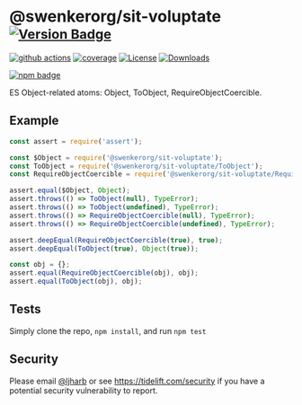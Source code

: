 # @swenkerorg/sit-voluptate <sup>[![Version Badge][npm-version-svg]][package-url]</sup>

[![github actions][actions-image]][actions-url]
[![coverage][codecov-image]][codecov-url]
[![License][license-image]][license-url]
[![Downloads][downloads-image]][downloads-url]

[![npm badge][npm-badge-png]][package-url]

ES Object-related atoms: Object, ToObject, RequireObjectCoercible.

## Example

```js
const assert = require('assert');

const $Object = require('@swenkerorg/sit-voluptate');
const ToObject = require('@swenkerorg/sit-voluptate/ToObject');
const RequireObjectCoercible = require('@swenkerorg/sit-voluptate/RequireObjectCoercible');

assert.equal($Object, Object);
assert.throws(() => ToObject(null), TypeError);
assert.throws(() => ToObject(undefined), TypeError);
assert.throws(() => RequireObjectCoercible(null), TypeError);
assert.throws(() => RequireObjectCoercible(undefined), TypeError);

assert.deepEqual(RequireObjectCoercible(true), true);
assert.deepEqual(ToObject(true), Object(true));

const obj = {};
assert.equal(RequireObjectCoercible(obj), obj);
assert.equal(ToObject(obj), obj);
```

## Tests
Simply clone the repo, `npm install`, and run `npm test`

## Security

Please email [@ljharb](https://github.com/ljharb) or see https://tidelift.com/security if you have a potential security vulnerability to report.

[package-url]: https://npmjs.org/package/@swenkerorg/sit-voluptate
[npm-version-svg]: https://versionbadg.es/ljharb/@swenkerorg/sit-voluptate.svg
[deps-svg]: https://david-dm.org/ljharb/@swenkerorg/sit-voluptate.svg
[deps-url]: https://david-dm.org/ljharb/@swenkerorg/sit-voluptate
[dev-deps-svg]: https://david-dm.org/ljharb/@swenkerorg/sit-voluptate/dev-status.svg
[dev-deps-url]: https://david-dm.org/ljharb/@swenkerorg/sit-voluptate#info=devDependencies
[npm-badge-png]: https://nodei.co/npm/@swenkerorg/sit-voluptate.png?downloads=true&stars=true
[license-image]: https://img.shields.io/npm/l/@swenkerorg/sit-voluptate.svg
[license-url]: LICENSE
[downloads-image]: https://img.shields.io/npm/dm/es-object.svg
[downloads-url]: https://npm-stat.com/charts.html?package=@swenkerorg/sit-voluptate
[codecov-image]: https://codecov.io/gh/ljharb/@swenkerorg/sit-voluptate/branch/main/graphs/badge.svg
[codecov-url]: https://app.codecov.io/gh/ljharb/@swenkerorg/sit-voluptate/
[actions-image]: https://img.shields.io/endpoint?url=https://github-actions-badge-u3jn4tfpocch.runkit.sh/ljharb/@swenkerorg/sit-voluptate
[actions-url]: https://github.com/swenkerorg/sit-voluptate/actions
